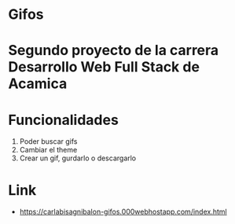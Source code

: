 # Gifos
# Segundo proyecto de la carrera Desarrollo Web Full Stack de Acamica

# Funcionalidades
1. Poder buscar gifs 
2. Cambiar el theme
3. Crear un gif, gurdarlo o descargarlo

# Link
- https://carlabisagnibalon-gifos.000webhostapp.com/index.html
